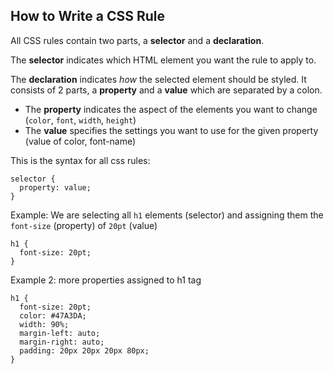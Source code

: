 ## How to Write a CSS Rule

All CSS rules contain two parts, a **selector** and a **declaration**.

The **selector** indicates which HTML element you want the rule to apply to.

The **declaration** indicates _how_ the selected element should be styled. It consists of 2 parts, a **property** and a **value** which are separated by a colon.
* The **property** indicates the aspect of the elements you want to change (`color`, `font`, `width`, `height`)
* The **value** specifies the settings you want to use for the given property (value of color, font-name)

This is the syntax for all css rules:

```
selector {
  property: value;
}
```

Example: We are selecting all `h1` elements (selector) and assigning them the `font-size` (property) of `20pt` (value)
```
h1 {
  font-size: 20pt;
}
```

Example 2: more properties assigned to h1 tag
```
h1 {
  font-size: 20pt;
  color: #47A3DA;
  width: 90%;
  margin-left: auto;
  margin-right: auto;
  padding: 20px 20px 20px 80px;
}
``` 
